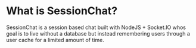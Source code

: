 # What is SessionChat?
SessionChat is a session based chat built with NodeJS + Socket.IO whos goal is to live without a database but instead remembering users through a user cache for a limited amount of time.
